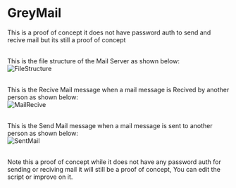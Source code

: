 # GreyMail
This is a proof of concept it does not have password auth to send and recive mail but its still a proof of concept

<br>This is the file structure of the Mail Server as shown below:</br>
![FileStructure](https://github.com/user-attachments/assets/0a779951-8439-434f-8f46-76c17e146246)

<br>This is the Recive Mail message when a mail message is Recived by another person as shown below:</br>
![MailRecive](https://github.com/user-attachments/assets/d49cc8c9-a5ae-4595-a698-e3b5f8f7b026)

<br>This is the Send Mail message when a mail message is sent to another person as shown below:</br>
![SentMail](https://github.com/user-attachments/assets/5b9b4a07-ca6a-48ae-a215-01c98ff93904)

<br>Note this a proof of concept while it does not have any password auth for sending or reciving mail it will still be a proof of concept, You can edit the script or improve on it.</br>
